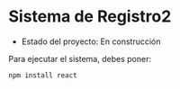 <h1>Sistema de Registro2</h1>

- Estado del proyecto: En construcción

Para ejecutar el sistema, debes poner:

```npm install react```          

